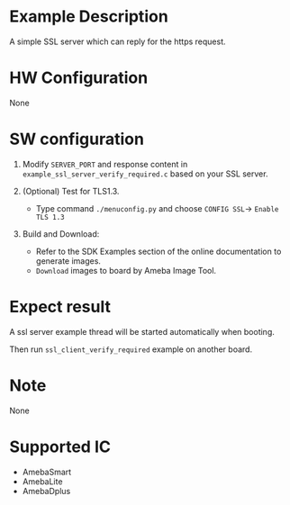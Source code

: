 # Example Description

A simple SSL server which can reply for the https request.

# HW Configuration

None

# SW configuration

1. Modify `SERVER_PORT` and response content in `example_ssl_server_verify_required.c` based on your SSL server.

2. (Optional) Test for TLS1.3.  
   - Type command `./menuconfig.py` and choose `CONFIG SSL`-> `Enable TLS 1.3`

3. Build and Download:
   * Refer to the SDK Examples section of the online documentation to generate images.
   * `Download` images to board by Ameba Image Tool.

# Expect result

A ssl server example thread will be started automatically when booting.

Then run `ssl_client_verify_required` example on another board.

# Note

None

# Supported IC

- AmebaSmart
- AmebaLite
- AmebaDplus
